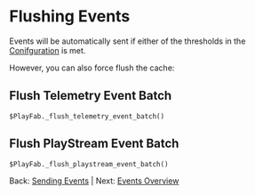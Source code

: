 # Flushing Events
Events will be automatically sent if either of the thresholds in the [Conifguration](./Configuration.md) is met.

However, you can also force flush the cache:


## Flush Telemetry Event Batch
````gdscript
$PlayFab._flush_telemetry_event_batch()
````

## Flush PlayStream Event Batch
````gdscript
$PlayFab._flush_playstream_event_batch()
````

Back: [Sending Events](Sending.md) | Next: [Events Overview](README.md)
